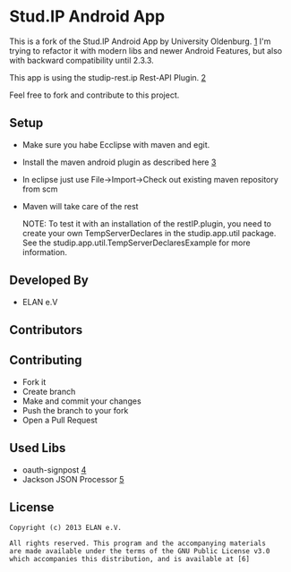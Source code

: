Stud.IP Android App
===================

This is a fork of the Stud.IP Android App by University Oldenburg. [1]
I'm trying to refactor it with modern libs and newer Android Features, 
but also with backward compatibility until 2.3.3.

This app is using the studip-rest.ip Rest-API Plugin. [2]

Feel free to fork and contribute to this project.

Setup
-----
* Make sure you habe Ecclipse with maven and egit.
* Install the maven android plugin as described here [3]
* In eclipse just use File->Import->Check out existing maven repository from scm
* Maven will take care of the rest

    NOTE: To test it with an installation of the restIP.plugin, 
    you need to create your own TempServerDeclares in the studip.app.util package.
    See the studip.app.util.TempServerDeclaresExample for more information.

Developed By
------------
* ELAN e.V

Contributors
------------

Contributing
------------
* Fork it
* Create branch
* Make and commit your changes
* Push the branch to your fork
* Open a Pull Request

Used Libs
---------
* oauth-signpost [4]
* Jackson JSON Processor [5]

License
-------
    Copyright (c) 2013 ELAN e.V.

	All rights reserved. This program and the accompanying materials
    are made available under the terms of the GNU Public License v3.0
    which accompanies this distribution, and is available at [6]

[1]: https://github.com/uol-studip/StudIPAndroidApp
[2]: https://github.com/studip/studip-rest.ip
[3]: http://code.google.com/p/maven-android-plugin/wiki/GettingStarted
[4]: http://code.google.com/p/oauth-signpost/
[5]: http://wiki.fasterxml.com/JacksonHome
[6]: http://www.gnu.org/licenses/gpl.html
